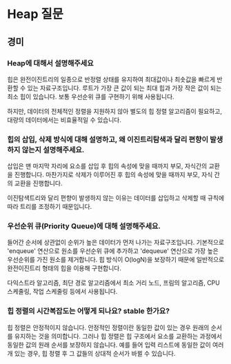 # Heap 질문

## 경미
### Heap에 대해서 설명해주세요
힙은 완전이진트리의 일종으로 반정렬 상태를 유지하여 최대값이나 최솟값을 빠르게 반환할 수 있는 자료구조입니다.
루트가 가장 큰 값이 되는 최대 힙과 가장 작은 값이 되는 최소 힙이 있습니다. 보통 우선순위 큐를 구현하기 위해 사용됩니다.

하지만, 데이터의 전체적인 정렬을 지원하지 않아 별도의 힙 정렬 알고리즘이 필요하고, 대량의 데이터에서는 비효율적일 수 있습니다.


### 힙의 삽입, 삭제 방식에 대해 설명하고, 왜 이진트리탐색과 달리 편향이 발생하지 않는지 설명해주세요.
삽입은 맨 마지막 자리에 요소를 삽입 후 힙의 속성에 맞을 때까지 부모, 자식간의 교환을 진행합니다.
마찬가지로 삭제가 이루어진 후 힙의 속성에 맞을 때까지 부모, 자식 간의 교환을 진행합니다.

이진탐색트리와 달리 편향이 발생하지 않는 이유는 데이터를 삽입하고 삭제할 때 규칙에 따라 트리를 조정하기 때문입니다.


### 우선순위 큐(Priority Queue)에 대해 설명해주세요.
들어간 순서에 상관없이 순위가 높은 데이터가 먼저 나가는 자료구조입니다. 기본적으로 'enqueue' 연산으로 원소를 우선순위 큐에 추가하고 'dequeue' 연산으로 가장 높은 우선순위를 가진 원소를 제거합니다. 
힙 방식이  O(logN)을 보장하기 때문에 일반적으로 완전이진트리 형태의 힙을 이용해 구현합니다.

다익스트라 알고리즘, 최단 경로 알고리즘에서 최소 거리 노드, 프림의 알고리즘, CPU 스케줄링, 작업 스케줄링 등에서 사용됩니다.


### 힙 정렬의 시간복잡도는 어떻게 되나요? stable 한가요?
힙 정렬은 안정적이지 않습니다. 안정적인 정렬이란 동일한 값이 있는 경우 원래의 순서를 유지하는 것을 의미합니다.
그러나 힙 정렬은 힙 구조에서 요소를 교환하는 과정에서 동일한 값의 원래 순서를 보장하지 않습니다.
예를 들어 입력 리스트에 동일한 값이 여러 개 있는 경우, 힙 정렬 후 그 값들의 상대적 순서가 바뀔 수 있습니다.
